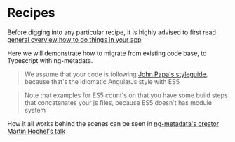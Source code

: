 # Recipes

Before digging into any particular recipe, it is highly advised to first read [general overview how to do things in your app](bootstrap.md)

Here we will demonstrate how to migrate from existing code base, to Typescript with ng-metadata.

> We assume that your code is following [John Papa's styleguide](https://github.com/johnpapa/angular-styleguide),
because that's the idiomatic AngularJs style with ES5

> Note that examples for ES5 count's on that you have some build steps that concatenates your js files, because ES5 doesn't has module system

How it all works behind the scenes can be seen in [ng-metadata's creator Martin Hochel's talk](https://t.co/J8qfq1MuOw)
